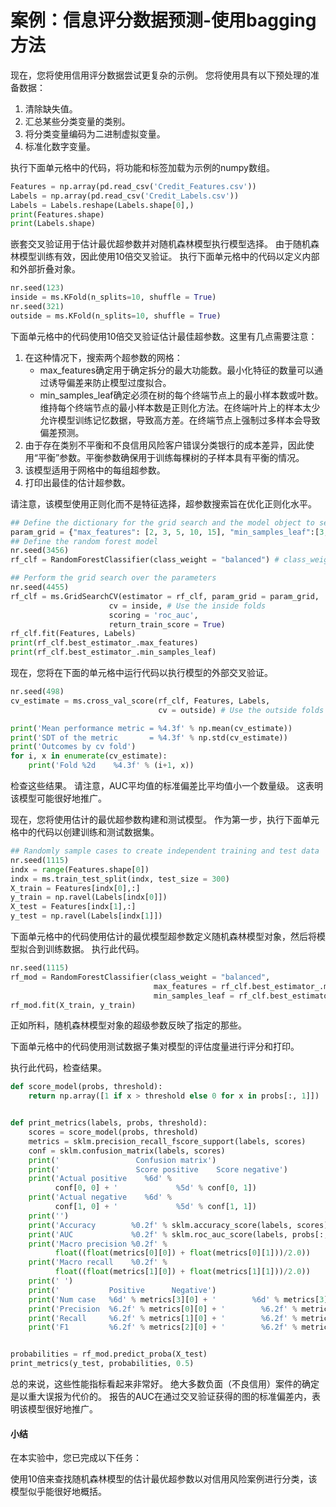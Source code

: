 # 案例：信息评分数据预测-使用bagging方法

现在，您将使用信用评分数据尝试更复杂的示例。 您将使用具有以下预处理的准备数据：
1. 清除缺失值。
2. 汇总某些分类变量的类别。
3. 将分类变量编码为二进制虚拟变量。
4. 标准化数字变量。

执行下面单元格中的代码，将功能和标签加载为示例的numpy数组。

```python
Features = np.array(pd.read_csv('Credit_Features.csv'))
Labels = np.array(pd.read_csv('Credit_Labels.csv'))
Labels = Labels.reshape(Labels.shape[0],)
print(Features.shape)
print(Labels.shape)
```

嵌套交叉验证用于估计最优超参数并对随机森林模型执行模型选择。 由于随机森林模型训练有效，因此使用10倍交叉验证。 执行下面单元格中的代码以定义内部和外部折叠对象。

```python
nr.seed(123)
inside = ms.KFold(n_splits=10, shuffle = True)
nr.seed(321)
outside = ms.KFold(n_splits=10, shuffle = True)
```

下面单元格中的代码使用10倍交叉验证估计最佳超参数。这里有几点需要注意：

1. 在这种情况下，搜索两个超参数的网格：
   - max_features确定用于确定拆分的最大功能数。最小化特征的数量可以通过诱导偏差来防止模型过度拟合。
   - min_samples_leaf确定必须在树的每个终端节点上的最小样本数或叶数。维持每个终端节点的最小样本数是正则化方法。在终端叶片上的样本太少允许模型训练记忆数据，导致高方差。在终端节点上强制过多样本会导致偏差预测。
2. 由于存在类别不平衡和不良信用风险客户错误分类银行的成本差异，因此使用“平衡”参数。平衡参数确保用于训练每棵树的子样本具有平衡的情况。
3. 该模型适用于网格中的每组超参数。
4. 打印出最佳的估计超参数。

请注意，该模型使用正则化而不是特征选择，超参数搜索旨在优化正则化水平。

```python
## Define the dictionary for the grid search and the model object to search on
param_grid = {"max_features": [2, 3, 5, 10, 15], "min_samples_leaf":[3, 5, 10, 20]}
## Define the random forest model
nr.seed(3456)
rf_clf = RandomForestClassifier(class_weight = "balanced") # class_weight = {0:0.33, 1:0.67}) 

## Perform the grid search over the parameters
nr.seed(4455)
rf_clf = ms.GridSearchCV(estimator = rf_clf, param_grid = param_grid, 
                      cv = inside, # Use the inside folds
                      scoring = 'roc_auc',
                      return_train_score = True)
rf_clf.fit(Features, Labels)
print(rf_clf.best_estimator_.max_features)
print(rf_clf.best_estimator_.min_samples_leaf)
```

现在，您将在下面的单元格中运行代码以执行模型的外部交叉验证。

```python
nr.seed(498)
cv_estimate = ms.cross_val_score(rf_clf, Features, Labels, 
                                 cv = outside) # Use the outside folds

print('Mean performance metric = %4.3f' % np.mean(cv_estimate))
print('SDT of the metric       = %4.3f' % np.std(cv_estimate))
print('Outcomes by cv fold')
for i, x in enumerate(cv_estimate):
    print('Fold %2d    %4.3f' % (i+1, x))
```

检查这些结果。 请注意，AUC平均值的标准偏差比平均值小一个数量级。 这表明该模型可能很好地推广。

现在，您将使用估计的最优超参数构建和测试模型。 作为第一步，执行下面单元格中的代码以创建训练和测试数据集。

```python
## Randomly sample cases to create independent training and test data
nr.seed(1115)
indx = range(Features.shape[0])
indx = ms.train_test_split(indx, test_size = 300)
X_train = Features[indx[0],:]
y_train = np.ravel(Labels[indx[0]])
X_test = Features[indx[1],:]
y_test = np.ravel(Labels[indx[1]])
```

下面单元格中的代码使用估计的最优模型超参数定义随机森林模型对象，然后将模型拟合到训练数据。 执行此代码。

```python
nr.seed(1115)
rf_mod = RandomForestClassifier(class_weight = "balanced", 
                                max_features = rf_clf.best_estimator_.max_features, 
                                min_samples_leaf = rf_clf.best_estimator_.min_samples_leaf) 
rf_mod.fit(X_train, y_train)
```

正如所料，随机森林模型对象的超级参数反映了指定的那些。

下面单元格中的代码使用测试数据子集对模型的评估度量进行评分和打印。

执行此代码，检查结果。

```python
def score_model(probs, threshold):
    return np.array([1 if x > threshold else 0 for x in probs[:, 1]])


def print_metrics(labels, probs, threshold):
    scores = score_model(probs, threshold)
    metrics = sklm.precision_recall_fscore_support(labels, scores)
    conf = sklm.confusion_matrix(labels, scores)
    print('                 Confusion matrix')
    print('                 Score positive    Score negative')
    print('Actual positive    %6d' %
          conf[0, 0] + '             %5d' % conf[0, 1])
    print('Actual negative    %6d' %
          conf[1, 0] + '             %5d' % conf[1, 1])
    print('')
    print('Accuracy        %0.2f' % sklm.accuracy_score(labels, scores))
    print('AUC             %0.2f' % sklm.roc_auc_score(labels, probs[:, 1]))
    print('Macro precision %0.2f' %
          float((float(metrics[0][0]) + float(metrics[0][1]))/2.0))
    print('Macro recall    %0.2f' %
          float((float(metrics[1][0]) + float(metrics[1][1]))/2.0))
    print(' ')
    print('           Positive      Negative')
    print('Num case   %6d' % metrics[3][0] + '        %6d' % metrics[3][1])
    print('Precision  %6.2f' % metrics[0][0] + '        %6.2f' % metrics[0][1])
    print('Recall     %6.2f' % metrics[1][0] + '        %6.2f' % metrics[1][1])
    print('F1         %6.2f' % metrics[2][0] + '        %6.2f' % metrics[2][1])


probabilities = rf_mod.predict_proba(X_test)
print_metrics(y_test, probabilities, 0.5)
```

总的来说，这些性能指标看起来非常好。 绝大多数负面（不良信用）案件的确定是以重大误报为代价的。 报告的AUC在通过交叉验证获得的图的标准偏差内，表明该模型很好地推广。

#### 小结

在本实验中，您已完成以下任务： 

使用10倍来查找随机森林模型的估计最优超参数以对信用风险案例进行分类，该模型似乎能很好地概括。